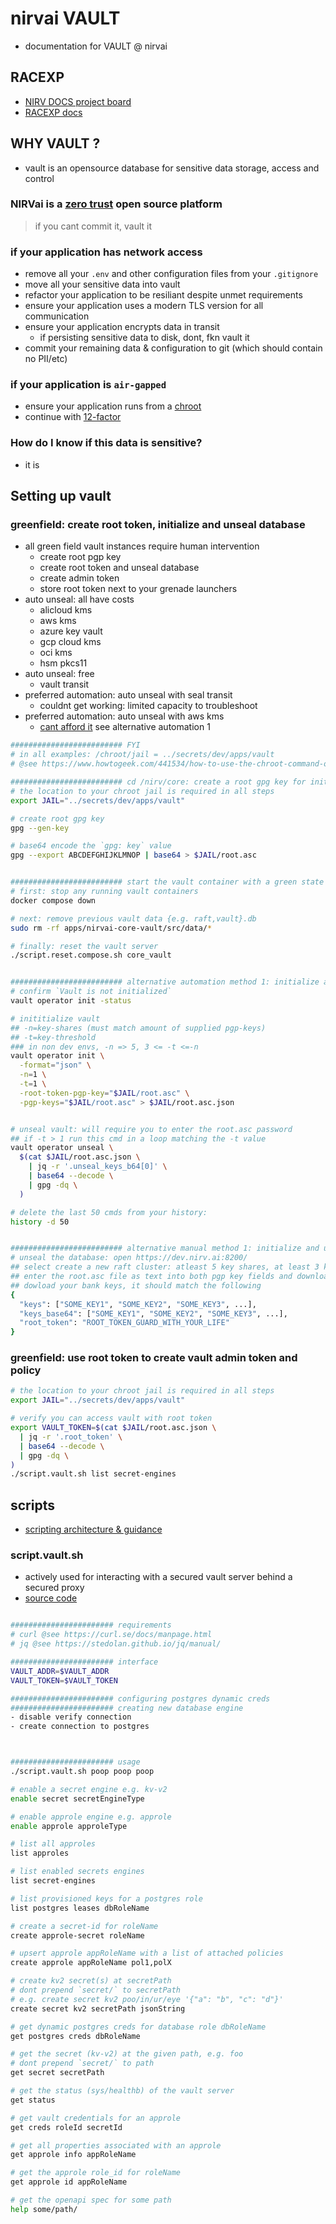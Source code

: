 # nirvai VAULT

- documentation for VAULT @ nirvai

## RACEXP

- [NIRV DOCS project board](https://github.com/orgs/nirv-ai/projects/6/views/1?filterQuery=repo%3A%22nirv-ai%2Fdocs%22)
- [RACEXP docs](https://github.com/noahehall/theBookOfNoah/blob/master/0current/architectural%20thinking/0racexp.md)

## WHY VAULT ?

- vault is an opensource database for sensitive data storage, access and control

### NIRVai is a [zero trust](https://www.nist.gov/publications/zero-trust-architecture) open source platform

> if you cant commit it, vault it

### if your application has network access

- remove all your `.env` and other configuration files from your `.gitignore`
- move all your sensitive data into vault
- refactor your application to be resiliant despite unmet requirements
- ensure your application uses a modern TLS version for all communication
- ensure your application encrypts data in transit
  - if persisting sensitive data to disk, dont, fkn vault it
- commit your remaining data & configuration to git (which should contain no PII/etc)

### if your application is `air-gapped`

- ensure your application runs from a [chroot](https://www.howtogeek.com/441534/how-to-use-the-chroot-command-on-linux/)
- continue with [12-factor](https://12factor.net/)

### How do I know if this data is sensitive?

- it is

## Setting up vault

### greenfield: create root token, initialize and unseal database

- all green field vault instances require human intervention
  - create root pgp key
  - create root token and unseal database
  - create admin token
  - store root token next to your grenade launchers
- auto unseal: all have costs
  - alicloud kms
  - aws kms
  - azure key vault
  - gcp cloud kms
  - oci kms
  - hsm pkcs11
- auto unseal: free
  - vault transit
- preferred automation: auto unseal with seal transit
  - couldnt get working: limited capacity to troubleshoot
- preferred automation: auto unseal with aws kms
  - [cant afford it](https://aws.amazon.com/kms/pricing/) see alternative automation 1

```sh
######################### FYI
# in all examples: /chroot/jail = ../secrets/dev/apps/vault
# @see https://www.howtogeek.com/441534/how-to-use-the-chroot-command-on-linux/

######################### cd /nirv/core: create a root gpg key for initializing the vault database
# the location to your chroot jail is required in all steps
export JAIL="../secrets/dev/apps/vault"

# create root gpg key
gpg --gen-key

# base64 encode the `gpg: key` value
gpg --export ABCDEFGHIJKLMNOP | base64 > $JAIL/root.asc


######################### start the vault container with a green state
# first: stop any running vault containers
docker compose down

# next: remove previous vault data {e.g. raft,vault}.db
sudo rm -rf apps/nirvai-core-vault/src/data/*

# finally: reset the vault server
./script.reset.compose.sh core_vault


######################### alternative automation method 1: initialize and unseal via operator init
# confirm `Vault is not initialized`
vault operator init -status

# inititialize vault
## -n=key-shares (must match amount of supplied pgp-keys)
## -t=key-threshold
### in non dev envs, -n => 5, 3 <= -t <=-n
vault operator init \
  -format="json" \
  -n=1 \
  -t=1 \
  -root-token-pgp-key="$JAIL/root.asc" \
  -pgp-keys="$JAIL/root.asc" > $JAIL/root.asc.json


# unseal vault: will require you to enter the root.asc password
## if -t > 1 run this cmd in a loop matching the -t value
vault operator unseal \
  $(cat $JAIL/root.asc.json \
    | jq -r '.unseal_keys_b64[0]' \
    | base64 --decode \
    | gpg -dq \
  )

# delete the last 50 cmds from your history:
history -d 50


######################### alternative manual method 1: initialize and unseal via vault UI
# unseal the database: open https://dev.nirv.ai:8200/
## select create a new raft cluster: atleast 5 key shares, at least 3 key threshold
## enter the root.asc file as text into both pgp key fields and download the keys
## dowload your bank keys, it should match the following
{
  "keys": ["SOME_KEY1", "SOME_KEY2", "SOME_KEY3", ...],
  "keys_base64": ["SOME_KEY1", "SOME_KEY2", "SOME_KEY3", ...],
  "root_token": "ROOT_TOKEN_GUARD_WITH_YOUR_LIFE"
}

```

### greenfield: use root token to create vault admin token and policy

```sh
# the location to your chroot jail is required in all steps
export JAIL="../secrets/dev/apps/vault"

# verify you can access vault with root token
export VAULT_TOKEN=$(cat $JAIL/root.asc.json \
  | jq -r '.root_token' \
  | base64 --decode \
  | gpg -dq \
)
./script.vault.sh list secret-engines

```

## scripts

- [scripting architecture & guidance](../scripts/README.md)

### script.vault.sh

- actively used for interacting with a secured vault server behind a secured proxy
- [source code](https://github.com/nirv-ai/scripts/blob/develop/script.vault.sh)

```sh

####################### requirements
# curl @see https://curl.se/docs/manpage.html
# jq @see https://stedolan.github.io/jq/manual/

####################### interface
VAULT_ADDR=$VAULT_ADDR
VAULT_TOKEN=$VAULT_TOKEN

####################### configuring postgres dynamic creds
####################### creating new database engine
- disable verify connection
- create connection to postgres



####################### usage
./script.vault.sh poop poop poop

# enable a secret engine e.g. kv-v2
enable secret secretEngineType

# enable approle engine e.g. approle
enable approle approleType

# list all approles
list approles

# list enabled secrets engines
list secret-engines

# list provisioned keys for a postgres role
list postgres leases dbRoleName

# create a secret-id for roleName
create approle-secret roleName

# upsert approle appRoleName with a list of attached policies
create approle appRoleName pol1,polX

# create kv2 secret(s) at secretPath
# dont prepend `secret/` to secretPath
# e.g. create secret kv2 poo/in/ur/eye '{"a": "b", "c": "d"}'
create secret kv2 secretPath jsonString

# get dynamic postgres creds for database role dbRoleName
get postgres creds dbRoleName

# get the secret (kv-v2) at the given path, e.g. foo
# dont prepend `secret/` to path
get secret secretPath

# get the status (sys/healthb) of the vault server
get status

# get vault credentials for an approle
get creds roleId secretId

# get all properties associated with an approle
get approle info appRoleName

# get the approle role_id for roleName
get approle id appRoleName

# get the openapi spec for some path
help some/path/

```
